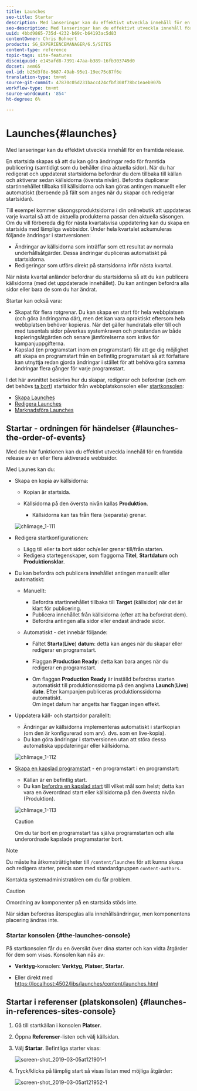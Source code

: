 ```yaml
---
title: Launches
seo-title: Startar
description: Med lanseringar kan du effektivt utveckla innehåll för en framtida release. De gör att du kan göra ändringar redo för framtida publicering, samtidigt som du behåller dina aktuella sidor
seo-description: Med lanseringar kan du effektivt utveckla innehåll för en framtida release. De gör att du kan göra ändringar redo för framtida publicering, samtidigt som du behåller dina aktuella sidor
uuid: 4bbd9865-735d-4232-b69c-b64193ac5d83
contentOwner: Chris Bohnert
products: SG_EXPERIENCEMANAGER/6.5/SITES
content-type: reference
topic-tags: site-features
discoiquuid: e145afd8-7391-47aa-b389-16fb303749d0
docset: aem65
exl-id: b25d3f8e-5687-49ab-95e1-19ec75c87f6e
translation-type: tm+mt
source-git-commit: 47870c05d231bacc424cfbf308f78bc1eaeb907b
workflow-type: tm+mt
source-wordcount: '854'
ht-degree: 6%

---
```


# Launches{#launches}

Med lanseringar kan du effektivt utveckla innehåll för en framtida release.

En startsida skapas så att du kan göra ändringar redo för framtida publicering (samtidigt som du behåller dina aktuella sidor). När du har redigerat och uppdaterat startsidorna befordrar du dem tillbaka till källan och aktiverar sedan källsidorna (översta nivån). Befordra duplicerar startinnehållet tillbaka till källsidorna och kan göras antingen manuellt eller automatiskt (beroende på fält som anges när du skapar och redigerar startsidan).

Till exempel kommer säsongsproduktsidorna i din onlinebutik att uppdateras varje kvartal så att de aktuella produkterna passar den aktuella säsongen. Om du vill förbereda dig för nästa kvartalsvisa uppdatering kan du skapa en startsida med lämpliga webbsidor. Under hela kvartalet ackumuleras följande ändringar i startversionen:

* Ändringar av källsidorna som inträffar som ett resultat av normala underhållsåtgärder. Dessa ändringar dupliceras automatiskt på startsidorna.
* Redigeringar som utförs direkt på startsidorna inför nästa kvartal.

När nästa kvartal anländer befordrar du startsidorna så att du kan publicera källsidorna (med det uppdaterade innehållet). Du kan antingen befordra alla sidor eller bara de som du har ändrat.

Startar kan också vara:

* Skapat för flera rotgrenar. Du kan skapa en start för hela webbplatsen (och göra ändringarna där), men det kan vara opraktiskt eftersom hela webbplatsen behöver kopieras. När det gäller hundratals eller till och med tusentals sidor påverkas systemkraven och prestandan av både kopieringsåtgärden och senare jämförelserna som krävs för kampanjuppgifterna.
* Kapslad (en programstart inom en programstart) för att ge dig möjlighet att skapa en programstart från en befintlig programstart så att författare kan utnyttja redan gjorda ändringar i stället för att behöva göra samma ändringar flera gånger för varje programstart.

I det här avsnittet beskrivs hur du skapar, redigerar och befordrar (och om det behövs [ta bort](/help/sites-authoring/launches-creating.md#deleting-a-launch)) startsidor från webbplatskonsolen eller [startkonsolen](#the-launches-console):

* [Skapa Launches](/help/sites-authoring/launches-creating.md)
* [Redigera Launches](/help/sites-authoring/launches-editing.md)
* [Marknadsföra Launches](/help/sites-authoring/launches-promoting.md)

## Startar - ordningen för händelser {#launches-the-order-of-events}

Med den här funktionen kan du effektivt utveckla innehåll för en framtida release av en eller flera aktiverade webbsidor.

Med Launes kan du:

* Skapa en kopia av källsidorna:

   * Kopian är startsida.
   * Källsidorna på den översta nivån kallas **Produktion**.

      * Källsidorna kan tas från flera (separata) grenar.

   ![chlimage_1-111](assets/chlimage_1-111.png)

* Redigera startkonfigurationen:

   * Lägg till eller ta bort sidor och/eller grenar till/från starten.
   * Redigera startegenskaper, som flaggorna **Titel**, **Startdatum** och **Produktionsklar**.

* Du kan befordra och publicera innehållet antingen manuellt eller automatiskt:

   * Manuellt:

      * Befordra startinnehållet tillbaka till **Target** (källsidor) när det är klart för publicering.
      * Publicera innehållet från källsidorna (efter att ha befordrat dem).
      * Befordra antingen alla sidor eller endast ändrade sidor.
   * Automatiskt - det innebär följande:

      * Fältet **Starta**(**Live**) **datum**: detta kan anges när du skapar eller redigerar en programstart.

      * Flaggan **Production Ready**: detta kan bara anges när du redigerar en programstart.
      * Om flaggan **Production Ready** är inställd befordras starten automatiskt till produktionssidorna på den angivna **Launch**(**Live**) **date**. Efter kampanjen publiceras produktionssidorna automatiskt.\
         Om inget datum har angetts har flaggan ingen effekt.


* Uppdatera käll- och startsidor parallellt:

   * Ändringar av källsidorna implementeras automatiskt i startkopian (om den är konfigurerad som arv). dvs. som en live-kopia).
   * Du kan göra ändringar i startversionen utan att störa dessa automatiska uppdateringar eller källsidorna.

   ![chlimage_1-112](assets/chlimage_1-112.png)

* [Skapa en kapslad programstart](/help/sites-authoring/launches-creating.md#creating-a-nested-launch)  - en programstart i en programstart:

   * Källan är en befintlig start.
   * Du kan [befordra en kapslad start](/help/sites-authoring/launches-promoting.md#promoting-a-nested-launch) till vilket mål som helst; detta kan vara en överordnad start eller källsidorna på den översta nivån (Produktion).

   ![chlimage_1-113](assets/chlimage_1-113.png)

   >[!CAUTION]
   >
   >Om du tar bort en programstart tas själva programstarten och alla underordnade kapslade programstarter bort.

>[!NOTE]
>
>Du måste ha åtkomsträttigheter till `/content/launches` för att kunna skapa och redigera starter, precis som med standardgruppen `content-authors`.
>
>Kontakta systemadministratören om du får problem.

>[!CAUTION]
>
>Omordning av komponenter på en startsida stöds inte.
>
>När sidan befordras återspeglas alla innehållsändringar, men komponentens placering ändras inte.


### Startar konsolen {#the-launches-console}

På startkonsolen får du en översikt över dina starter och kan vidta åtgärder för dem som visas. Konsolen kan nås av:

* **Verktyg**-konsolen: **Verktyg**, **Platser**, **Startar**.

* Eller direkt med [https://localhost:4502/libs/launches/content/launches.html](https://localhost:4502/libs/launches/content/launches.html)

## Startar i referenser (platskonsolen) {#launches-in-references-sites-console}

1. Gå till startkällan i konsolen **Platser**.
1. Öppna **Referenser**-listen och välj källsidan.
1. Välj **Startar**. Befintliga starter visas:

   ![screen-shot_2019-03-05at121901-1](assets/screen-shot_2019-03-05at121901-1.png)

1. Tryck/klicka på lämplig start så visas listan med möjliga åtgärder:

   ![screen-shot_2019-03-05at121952-1](assets/screen-shot_2019-03-05at121952-1.png)
